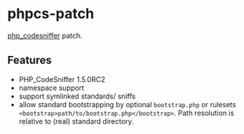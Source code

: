 phpcs-patch
===========

[php_codesniffer](https://github.com/squizlabs/PHP_CodeSniffer) patch.

Features
--------

* PHP_CodeSniffer 1.5.0RC2
* namespace support
* support symlinked standards/ sniffs
* allow standard bootstrapping by optional `bootstrap.php` or rulesets `<bootstrap>path/to/bootstrap.php</bootstrap>`.
  Path resolution is relative to (real) standard directory.

